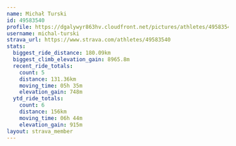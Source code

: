 ```yaml
---
name: Michał Turski
id: 49583540
profile: https://dgalywyr863hv.cloudfront.net/pictures/athletes/49583540/14729338/2/large.jpg
username: michal-turski
strava_url: https://www.strava.com/athletes/49583540
stats:
  biggest_ride_distance: 180.09km
  biggest_climb_elevation_gain: 8965.8m
  recent_ride_totals:
    count: 5
    distance: 131.36km
    moving_time: 05h 35m
    elevation_gain: 748m
  ytd_ride_totals:
    count: 6
    distance: 156km
    moving_time: 06h 44m
    elevation_gain: 915m
layout: strava_member
--- 
```

